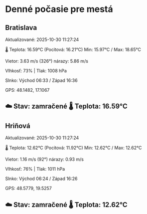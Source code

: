 ﻿# Denné počasie pre mestá

## Bratislava
Aktualizované: 2025-10-30 11:27:24

🌡️ Teplota: 16.59°C 
(Pocitová: 16.21°C)
Min: 15.97°C / Max: 18.65°C

Vietor: 3.63 m/s    (326°) 
nárazy: 5.86 m/s

Vlhkosť: 73% | Tlak: 1008 hPa

Slnko: Východ 06:33 / Západ 16:36

GPS: 48.1482, 17.1067

☁️ Stav: zamračené        🌡️ Teplota: 16.59°C
---

## Hriňová
Aktualizované: 2025-10-30 11:27:24

🌡️ Teplota: 12.62°C 
(Pocitová: 11.92°C)
Min: 12.62°C / Max: 12.62°C

Vietor: 1.16 m/s (92°)
nárazy: 0.93 m/s

Vlhkosť: 76% | Tlak: 1011 hPa

Slnko: Východ 06:24 / Západ 16:26

GPS: 48.5779, 19.5257

☁️ Stav: zamračené        🌡️ Teplota: 12.62°C
---
